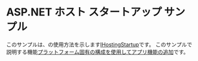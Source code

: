 # <a name="aspnet-hosting-startup-sample"></a>ASP.NET ホスト スタートアップ サンプル

このサンプルは、の使用方法を示します[IHostingStartup](https://docs.microsoft.com/dotnet/api/microsoft.aspnetcore.hosting.ihostingstartup)です。 このサンプルで説明する機能[プラットフォーム固有の構成を使用してアプリ機能の追加](https://docs.microsoft.com/aspnet/core/host-and-deploy/platform-specific-configuration)です。
